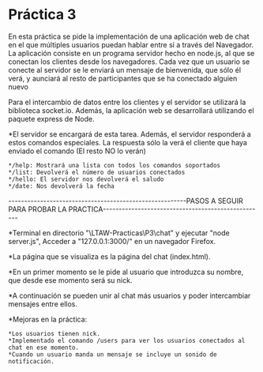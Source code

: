 # Práctica 3

En esta práctica se pide la implementación de una aplicación web de chat en el que múltiples usuarios puedan hablar entre sí a través del Navegador. La aplicación consiste en un programa servidor hecho en node.js, al que se conectan los clientes desde los navegadores. Cada vez que un usuario se conecte al servidor se le enviará un mensaje de bienvenida, que sólo él verá, y aunciará al resto de participantes que se ha conectado alguien nuevo

Para el intercambio de datos entre los clientes y el servidor se utilizará la biblioteca socket.io. Además, la aplicación web se desarrollará utilizando el paquete express de Node.

*El servidor se encargará de esta tarea. Además, el servidor responderá a estos comandos especiales. La respuesta sólo la verá el cliente que haya enviado el comando (El resto NO lo verán)

    */help: Mostrará una lista con todos los comandos soportados
    */list: Devolverá el número de usuarios conectados
    */hello: El servidor nos devolverá el saludo
    */date: Nos devolverá la fecha

--------------------------------------------------------PASOS A SEGUIR PARA PROBAR LA PRACTICA---------------------------------------------------

 *Terminal en directorio "\LTAW-Practicas\P3\chat"  y ejecutar "node server.js", Acceder a "127.0.0.1:3000/" en un navegador Firefox.

 *La página que se visualiza es la página del chat (index.html).

 *En un primer momento se le pide al usuario que introduzca su nombre, que desde ese momento será su nick.

 *A continuación se pueden unir al chat más usuarios y poder intercambiar mensajes entre ellos.

 *Mejoras en la práctica:

    *Los usuarios tienen nick.
    *Implementado el comando /users para ver los usuarios conectados al chat en ese momento.
    *Cuando un usuario manda un mensaje se incluye un sonido de notificación.
